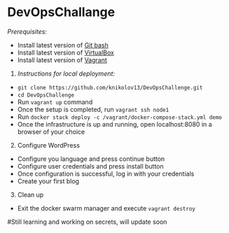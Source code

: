 # DevOpsChallange

*Prerequisites:*
  -	Install latest version of  [Git bash](https://git-scm.com/downloads)
  -	Install latest version of [VirtualBox](https://www.virtualbox.org/wiki/Downloads)
  -	Install latest version of  [Vagrant](https://www.vagrantup.com/intro/getting-started/install.html)

 1) *Instructions for local deployment:*
  - `git clone https://github.com/knikolov13/DevOpsChallenge.git`
  - `cd DevOpsChallenge`
  - Run ```vagrant up``` command
  - Once the setup is completed, run ````vagrant ssh node1````
  - Run ````docker stack deploy -c /vagrant/docker-compose-stack.yml demo````
  - Once the infrastructure is up and running, open localhost:8080 in a browser of your choice

2) Configure WordPress
  - Configure you language and press continue button
  - Configure user credentials and press install button
  - Once configuration is successful, log in with your credentials
  - Create your first blog

3) Clean up
  - Exit the docker swarm manager and execute ````vagrant destroy````


  #Still learning and working on secrets, will update soon
